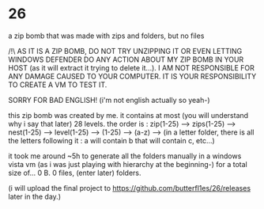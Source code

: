 # 26
a zip bomb that was made with zips and folders, but no files


/!\ AS IT IS A ZIP BOMB, DO NOT TRY UNZIPPING IT OR EVEN LETTING WINDOWS DEFENDER DO ANY ACTION ABOUT MY ZIP BOMB IN YOUR HOST (as it will extract it trying to delete it...).
I AM NOT RESPONSIBLE FOR ANY DAMAGE CAUSED TO YOUR COMPUTER. IT IS YOUR RESPONSIBILITY TO CREATE A VM TO TEST IT.

SORRY FOR BAD ENGLISH! (i'm not english actually so yeah-)

this zip bomb was created by me. it contains at most (you will understand why i say that later) 28 levels.
the order is : zip(1-25) --> zips(1-25) --> nest(1-25) --> level(1-25) --> (1-25) --> (a-z) --> (in a letter folder, there is all the letters following it : a will contain b that will contain c, etc...)

it took me around ~5h to generate all the folders manually in a windows vista vm (as i was just playing with hierarchy at the beginning-) for a total size of... 0 B.
0 files, (enter later) folders.

(i will upload the final project to https://github.com/butterfl1es/26/releases later in the day.)

